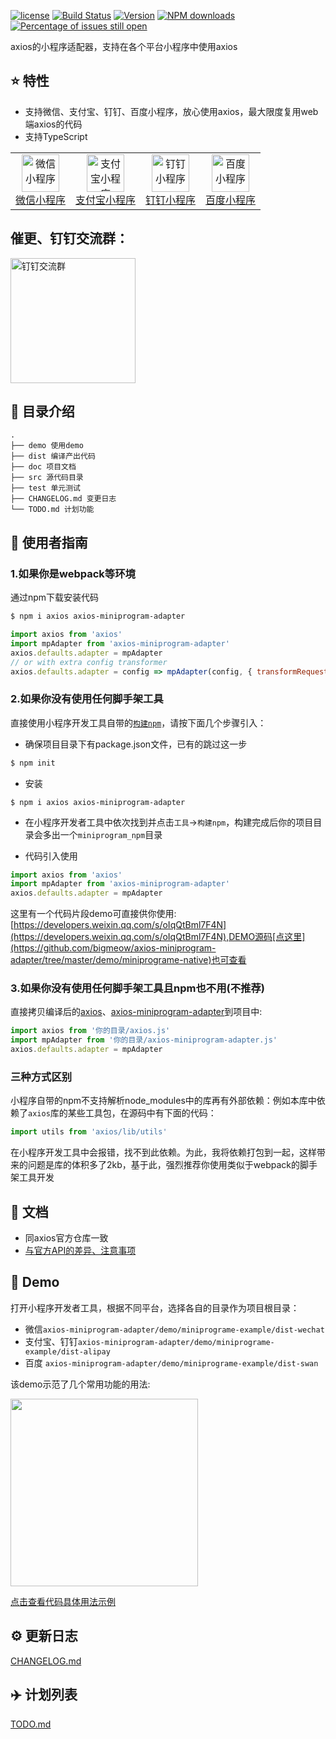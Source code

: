 [![license](https://img.shields.io/npm/l/axios-miniprogram-adapter.svg)](https://github.com/bigmeow/axios-miniprogram-adapter/blob/master/LICENSE)
[![Build Status](https://travis-ci.org/bigmeow/axios-miniprogram-adapter.svg?branch=master)](https://travis-ci.org/bigMeow/axios-miniprogram-adapter)
<a href="https://www.npmjs.com/package/axios-miniprogram-adapter"><img src="https://img.shields.io/npm/v/axios-miniprogram-adapter.svg" alt="Version"></a>
[![NPM downloads](http://img.shields.io/npm/dm/axios-miniprogram-adapter.svg?style=flat-square)](http://www.npmtrends.com/axios-miniprogram-adapter)
[![Percentage of issues still open](http://isitmaintained.com/badge/open/bigMeow/axios-miniprogram-adapter.svg)](http://isitmaintained.com/project/bigMeow/axios-miniprogram-adapter "Percentage of issues still open")

axios的小程序适配器，支持在各个平台小程序中使用axios

## :star: 特性

- 支持微信、支付宝、钉钉、百度小程序，放心使用axios，最大限度复用web端axios的代码
- 支持TypeScript

<table>
    <tbody>
    <tr>
        <td align="center" valign="middle">
            <a href="https://developers.weixin.qq.com/miniprogram/dev/api/wx.request.html" target="_blank">
                <img src="./doc/wechat.png" alt="微信小程序" width="60">
                <div>微信小程序</div>
            </a>
        </td>
        <td align="center" valign="middle">
            <a href="https://docs.alipay.com/mini/api/network" target="_blank">
                <img src="./doc/alipay.png" alt="支付宝小程序" width="60">
                <div>支付宝小程序</div>
            </a>
        </td>
        <td align="center" valign="middle">
            <a href="https://docs.alipay.com/mini/multi-platform/common" target="_blank">
                <img src="./doc/dingding.png" alt="钉钉小程序" width="60">
                <div>钉钉小程序</div>
            </a>
        </td>
        <td align="center" valign="middle">
            <a href="https://smartprogram.baidu.com/docs/develop/api/net_request/#request/" target="_blank">
                <img src="./doc/baidu.png" alt="百度小程序" width="60">
                <div>百度小程序</div>
            </a>
        </td>
    </tr>
    </tbody>
</table>

## 催更、钉钉交流群：

<img width="200" alt="钉钉交流群" src="https://image-static.segmentfault.com/428/097/4280971404-5e8c793fa8d8f_articlex" />

## :open_file_folder: 目录介绍

```
.
├── demo 使用demo
├── dist 编译产出代码
├── doc 项目文档
├── src 源代码目录
├── test 单元测试
├── CHANGELOG.md 变更日志
└── TODO.md 计划功能
```

## :rocket: 使用者指南
### 1.如果你是webpack等环境

通过npm下载安装代码

```bash
$ npm i axios axios-miniprogram-adapter
```

```js
import axios from 'axios'
import mpAdapter from 'axios-miniprogram-adapter'
axios.defaults.adapter = mpAdapter
// or with extra config transformer
axios.defaults.adapter = config => mpAdapter(config, { transformRequestOption: requestOption => { /* modify requestOption here */ return requestOption } })
```

### 2.如果你没有使用任何脚手架工具
直接使用小程序开发工具自带的[```构建npm```](https://developers.weixin.qq.com/miniprogram/dev/devtools/npm.html)，请按下面几个步骤引入：
- 确保项目目录下有package.json文件，已有的跳过这一步
``` bash
$ npm init
```
- 安装
``` base
$ npm i axios axios-miniprogram-adapter
```
- 在小程序开发者工具中依次找到并点击`工具`->`构建npm`，构建完成后你的项目目录会多出一个`miniprogram_npm`目录

- 代码引入使用
```js
import axios from 'axios'
import mpAdapter from 'axios-miniprogram-adapter'
axios.defaults.adapter = mpAdapter
```

这里有一个代码片段demo可直接供你使用:[https://developers.weixin.qq.com/s/oIqQtBml7F4N](https://developers.weixin.qq.com/s/oIqQtBml7F4N),DEMO源码[点这里](https://github.com/bigmeow/axios-miniprogram-adapter/tree/master/demo/miniprograme-native)也可查看

### 3.如果你没有使用任何脚手架工具且npm也不用(不推荐)
直接拷贝编译后的[axios](https://github.com/axios/axios/tree/master/dist)、[axios-miniprogram-adapter](https://github.com/bigmeow/axios-miniprogram-adapter/tree/master/dist/miniprogram)到项目中:
```js
import axios from '你的目录/axios.js'
import mpAdapter from '你的目录/axios-miniprogram-adapter.js'
axios.defaults.adapter = mpAdapter
```

### 三种方式区别
小程序自带的npm不支持解析node_modules中的库再有外部依赖：例如本库中依赖了```axios```库的某些工具包，在源码中有下面的代码：
```js
import utils from 'axios/lib/utils'
```
在小程序开发工具中会报错，找不到此依赖。为此，我将依赖打包到一起，这样带来的问题是库的体积多了2kb，基于此，强烈推荐你使用类似于webpack的脚手架工具开发

## :bookmark_tabs: 文档
- 同axios官方仓库一致
- [与官方API的差异、注意事项](https://github.com/bigMeow/axios-miniprogram-adapter/blob/master/doc/api.md)

## :chestnut: Demo
打开小程序开发者工具，根据不同平台，选择各自的目录作为项目根目录：
- 微信```axios-miniprogram-adapter/demo/miniprograme-example/dist-wechat```
- 支付宝、钉钉```axios-miniprogram-adapter/demo/miniprograme-example/dist-alipay```
- 百度 ```axios-miniprogram-adapter/demo/miniprograme-example/dist-swan```

该demo示范了几个常用功能的用法:

<image srC="./doc/example.png" width="300">

[点击查看代码具体用法示例](https://github.com/bigmeow/axios-miniprogram-adapter/blob/master/demo/miniprograme-example/src/pages/index/index.vue)

## :gear: 更新日志
[CHANGELOG.md](https://github.com/bigMeow/axios-miniprogram-adapter/blob/master/CHANGELOG.md)

## :airplane: 计划列表
[TODO.md](https://github.com/bigMeow/axios-miniprogram-adapter/blob/master/TODO.md)

